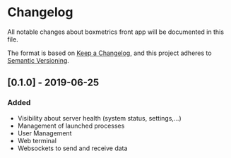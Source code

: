 # Changelog

All notable changes about boxmetrics front app will be documented in this file.

The format is based on [Keep a Changelog](https://keepachangelog.com/en/1.0.0/),
and this project adheres to [Semantic Versioning](https://semver.org/spec/v2.0.0.html).

## [0.1.0] - 2019-06-25

### Added

- Visibility about server health (system status, settings,...)
- Management of launched processes
- User Management
- Web terminal
- Websockets to send and receive data
